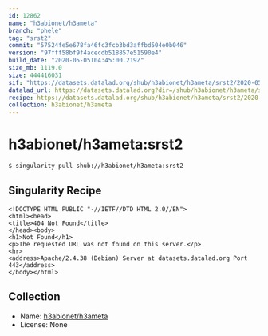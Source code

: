 ```yaml
---
id: 12862
name: "h3abionet/h3ameta"
branch: "phele"
tag: "srst2"
commit: "57524fe5e678fa46fc3fcb3bd3affbd504e0b046"
version: "97fff58bf9f4acecdb518857e51590e4"
build_date: "2020-05-05T04:45:00.219Z"
size_mb: 1119.0
size: 444416031
sif: "https://datasets.datalad.org/shub/h3abionet/h3ameta/srst2/2020-05-05-57524fe5-97fff58b/97fff58bf9f4acecdb518857e51590e4.sif"
datalad_url: https://datasets.datalad.org?dir=/shub/h3abionet/h3ameta/srst2/2020-05-05-57524fe5-97fff58b/
recipe: https://datasets.datalad.org/shub/h3abionet/h3ameta/srst2/2020-05-05-57524fe5-97fff58b/Singularity
collection: h3abionet/h3ameta
---
```


# h3abionet/h3ameta:srst2

```bash
$ singularity pull shub://h3abionet/h3ameta:srst2
```

## Singularity Recipe

```singularity
<!DOCTYPE HTML PUBLIC "-//IETF//DTD HTML 2.0//EN">
<html><head>
<title>404 Not Found</title>
</head><body>
<h1>Not Found</h1>
<p>The requested URL was not found on this server.</p>
<hr>
<address>Apache/2.4.38 (Debian) Server at datasets.datalad.org Port 443</address>
</body></html>
```

## Collection

 - Name: [h3abionet/h3ameta](https://github.com/h3abionet/h3ameta)
 - License: None


